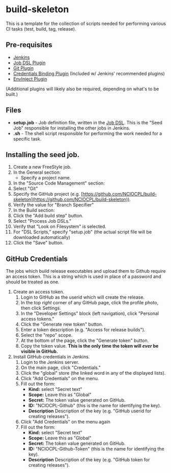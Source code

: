 # build-skeleton
This is a template for the collection of scripts needed for performing various CI tasks (test, build,
tag, release).

## Pre-requisites
* [Jenkins](https://jenkins.io/)
* [Job DSL Plugin](https://wiki.jenkins-ci.org/display/JENKINS/Job+DSL+Plugin)
* [Git Plugin](https://wiki.jenkins-ci.org/display/JENKINS/Git+Plugin)
* [Credentials Binding Plugin](https://wiki.jenkins-ci.org/display/JENKINS/Credentials+Binding+Plugin) (Included w/ Jenkins'
    recommended plugins)
* [EnvInject Plugin](https://wiki.jenkins-ci.org/display/JENKINS/EnvInject+Plugin)

(Additional plugins will likely also be required, depending on what's to be built.)

## Files
* **setup.job** - Job definition file, written in the [Job DSL](https://wiki.jenkins-ci.org/display/JENKINS/Job+DSL+Plugin).
    This is the "Seed Job" responsible for installing the other jobs in Jenkins.
* **<TASK>.sh** - The shell script responsible for performing the work needed for a specific task.

## Installing the seed job.
1. Create a new FreeStyle job.
2. In the General section:
    * Specify a project name.
3. In the "Source Code Management" section:
  1. Select "Git"
  2. Specify the GitHub project (e.g. [https://github.com/NCIOCPL/build-skeleton](https://github.com/NCIOCPL/build-skeleton)).
  3. Verify the value for "Branch Specifier"
3. In the Build section:
  1. Click the "Add build step" button.
  2. Select "Process Job DSLs."
  3. Verify that "Look on Filesystem" is selected.
  4. For "DSL Scripts," specify "setup.job" (the actual script file will be downloaded automatically)
4. Click the "Save" button.

## GitHub Credentials
The jobs which build release executables and upload them to Github require an access token. This is a string which
is used in place of a password and should be treated as one.

1. Create an access token.
    1. Login to GitHub as the userid which will create the release.
    2. In the top *right* corner of any GitHub page, click the profile photo, then click Settings.
    3. In the "Developer Settings" block (left navigation), click "Personal access tokens."
    4. Click the "Generate new token" button.
    5. Enter a token description (e.g. "Access for release builds").
    6. Select the "repo" scope.
    7. At the bottom of the page, click the "Generate token" button.
    8. Copy the token value. **This is the only time the token will *ever* be visible in GitHub.**
2. Install GitHub credentials in Jenkins.
    1. Login to the Jenkins server.
    2. On the main page, click "Credentials."
    3. Click the "global" store (the linked word in any of the displayed lists).
    4. Click "Add Credentials" on the menu.
    5. Fill out the form:
        * **Kind:** select "Secret text"
        * **Scope:** Leave this as "Global"
        * **Secret:** The token value generated on GitHub.
        * **ID:** "NCIOCPL-Github" (this is the name for identifying the key).
        * **Description** Description of the key (e.g. "GitHub userid for creating releases"). 
    6. Click "Add Credentials" on the menu again
    7. Fill out the form:
        * **Kind:** select "Secret text"
        * **Scope:** Leave this as "Global"
        * **Secret:** The token value generated on GitHub.
        * **ID:** "NCIOCPL-Github-Token" (this is the name for identifying the key).
        * **Description** Description of the key (e.g. "GitHub token for creating releases"). 
